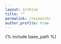 ```yaml
---
layout: archive
title: ""
permalink: /research/
author_profile: true
---
```


{% include base_path %}